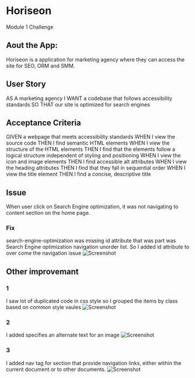 # Horiseon
Module 1 Challenge
## Aout the App:
Horiseon is a application for marketing agency where they can access the site for SEO, ORM and SMM. 
## User Story

AS A marketing agency
I WANT a codebase that follows accessibility standards
SO THAT our site is optimized for search engines
## Acceptance Criteria

GIVEN a webpage that meets accessibility standards
WHEN I view the source code
THEN I find semantic HTML elements
WHEN I view the structure of the HTML elements
THEN I find that the elements follow a logical structure independent of styling and positioning
WHEN I view the icon and image elements
THEN I find accessible alt attributes
WHEN I view the heading attributes
THEN I find that they fall in sequential order
WHEN I view the title element
THEN I find a concise, descriptive title

## Issue
When user click on Search Engine optimization, it was not navigating to content section on the home page.
### Fix
search-engine-optimization was missing id attribute that was part was Search Engine optimization navigation unorder list. So I added id attribute to over come the navigation issue 
![Screenshot](../Horiseon/Develop/assets/images/FixedImg/WebscreenFix.png)


## Other improvemant 
### 1 
I saw lot of duplicated code in css style so I grouped the items by class based on common style vaules
![Screenshot](../Horiseon/Develop/assets/images/FixedImg/CssStyleScreen.png)

### 2 
I added specifies an alternate text for an image
![Screenshot](../Horiseon/Develop/assets/images/FixedImg/imgAlt.png)

### 3
I added nav tag for section that provide navigation links, either within the current document or to other documents.
![Screenshot](../Horiseon/Develop/assets/images/FixedImg/headerNav.png)


